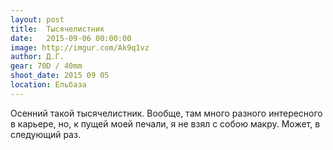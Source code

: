 ```yaml
---
layout: post
title:  Тысячелистник
date:   2015-09-06 00:00:00
image: http://imgur.com/Ak9q1vz
author: Д.Г.
gear: 70D / 40mm
shoot_date: 2015 09 05
location: Ельбаза
---
```


Осенний такой тысячелистник. Вообще, там много разного интересного в карьере, 
но, к пущей моей печали, я не взял с собою макру. Может, в следующий раз.
